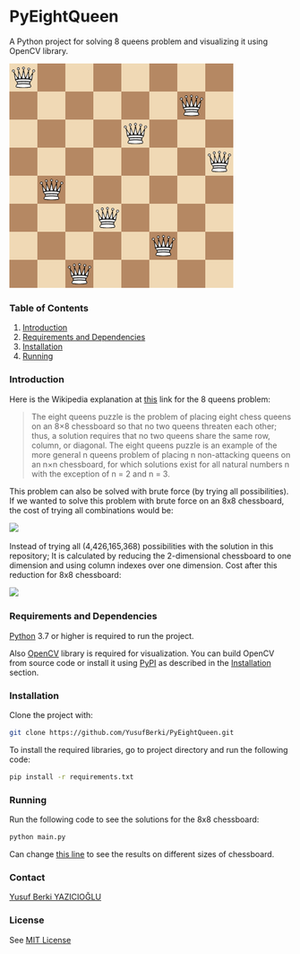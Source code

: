 # PyEightQueen

A Python project for solving 8 queens problem and visualizing it using OpenCV library.

![](docs/solutions.gif)

### Table of Contents

1. [Introduction](#introduction)
1. [Requirements and Dependencies](#requirements-and-dependencies)
1. [Installation](#installation)
1. [Running](#running)

### Introduction

Here is the Wikipedia explanation at [this](https://en.wikipedia.org/wiki/Eight_queens_puzzle) link for the 8 queens problem:

> The eight queens puzzle is the problem of placing eight chess queens on an 8×8 chessboard so that no two queens threaten each other; thus, a solution requires that no two queens share the same row, column, or diagonal. The eight queens puzzle is an example of the more general n queens problem of placing n non-attacking queens on an n×n chessboard, for which solutions exist for all natural numbers n with the exception of n = 2 and n = 3.

This problem can also be solved with brute force (by trying all possibilities). If we wanted to solve this problem with brute force on an 8x8 chessboard, the cost of trying all combinations would be:


<img src="https://latex.codecogs.com/svg.latex?\frac{64!}{8!(64-8)!}%20=%204,426,165,368" />


Instead of trying all (4,426,165,368) possibilities with the solution in this repository; It is calculated by reducing the 2-dimensional chessboard to one dimension and using column indexes over one dimension. Cost after this reduction for
8x8 chessboard:

<img src="https://latex.codecogs.com/svg.latex?\8!=40,320" />

### Requirements and Dependencies

[Python](https://www.python.org/) 3.7 or higher is required to run the project.

Also [OpenCV](https://opencv.org/) library is required for visualization. You can build OpenCV from source code or install it using [PyPI](https://pypi.org/project/opencv-python/) as described in the [Installation](#installation) section.

### Installation

Clone the project with:

```bash
git clone https://github.com/YusufBerki/PyEightQueen.git
```

To install the required libraries, go to project directory and run the following code:

```bash
pip install -r requirements.txt
```

### Running

Run the following code to see the solutions for the 8x8 chessboard:

```bash
python main.py
```

Can change [this line](https://github.com/YusufBerki/PyEightQueen/blob/e065f2d1862191c6825ba71780e39f0b9c041cc9/main.py#L64) to see the results on different sizes of chessboard.

### Contact

[Yusuf Berki YAZICIOĞLU](mailto:mail@yusufberki.net)

### License

See [MIT License](https://github.com/YusufBerki/PyEightQueen/blob/master/LICENSE)
